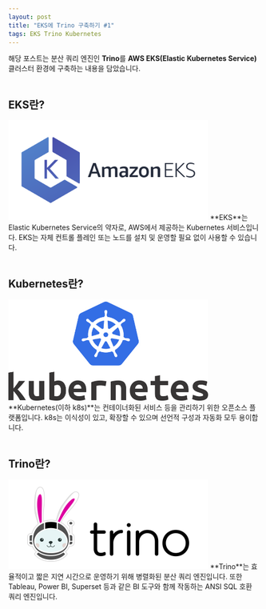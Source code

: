 ```yaml
---
layout: post
title: "EKS에 Trino 구축하기 #1"
tags: EKS Trino Kubernetes
---
```

해당 포스트는 분산 쿼리 엔진인 **Trino**를 **AWS EKS(Elastic Kubernetes Service)** 클러스터 환경에 구축하는 내용을 담았습니다.
<br/><br/>
## EKS란?
<img src = "/post_images/eks-on-trino-part1/amazon_eks.png" width="400" height=auto>
**EKS**는 Elastic Kubernetes Service의 약자로, 
AWS에서 제공하는 Kubernetes 서비스입니다. EKS는 자체 컨트롤 플레인 또는 노드를 설치 및 운영할 필요 없이 사용할 수 있습니다.
<br/><br/>

## Kubernetes란?
<img src = "/post_images/eks-on-trino-part1/kubernetes.png" width="400" height=auto>
**Kubernetes(이하 k8s)**는 컨테이너화된 서비스 등을 관리하기 위한 오픈소스 플랫폼입니다. k8s는 이식성이 있고, 확장할 수 있으며 선언적 구성과 자동화 모두 용이합니다. 
<br/><br/>

## Trino란?
<img src = "/post_images/eks-on-trino-part1/trino.png" width="400" height=auto>
**Trino**는 효율적이고 짧은 지연 시간으로 운영하기 위해 병렬화된 분산 쿼리 엔진입니다. 또한 Tableau, Power BI, Superset 등과 같은 BI 도구와 함께 작동하는 ANSI SQL 호환 쿼리 엔진입니다.


